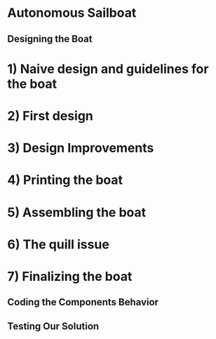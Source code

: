 # Autonomous Sailboat

## Designing the Boat

# 1)	Naive design and guidelines for the boat
# 2)	First design
# 3)	Design Improvements
# 4)	Printing the boat
# 5)	Assembling the boat
# 6)	The quill issue
# 7)	Finalizing the boat

## Coding the Components Behavior

## Testing Our Solution
